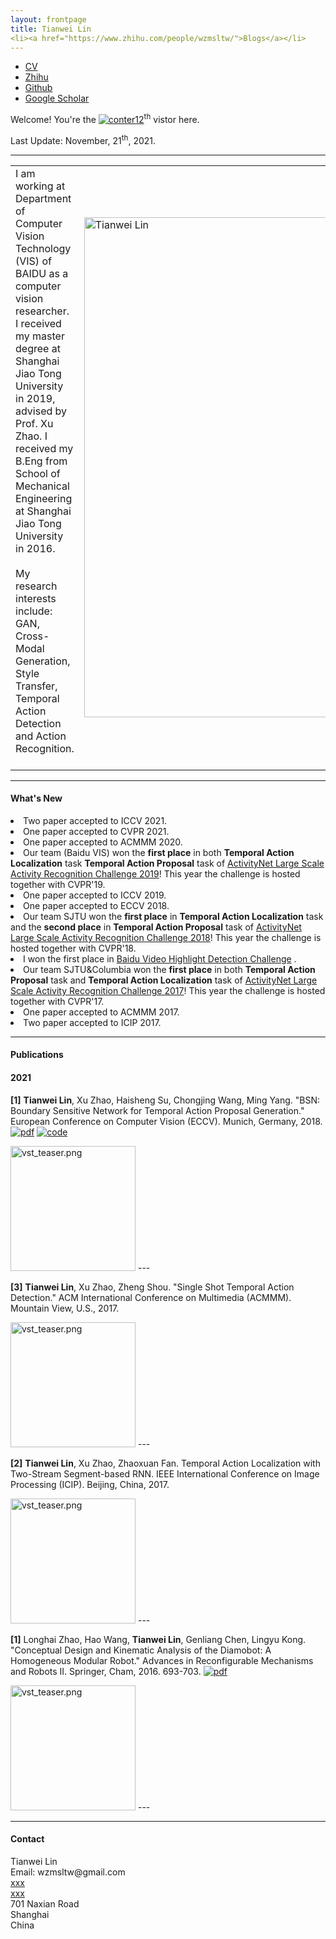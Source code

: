 ```yaml
---
layout: frontpage
title: Tianwei Lin
<li><a href="https://www.zhihu.com/people/wzmsltw/">Blogs</a></li>
---
```


<div class="navbar">
<div class="navbar-inner">
<ul class="nav">
<li><a href="{{ BASE_PATH }}/assets/cv_ltw.pdf">CV</a></li>
<li><a href="https://www.zhihu.com/people/wzmsltw">Zhihu</a></li>
<li><a href="https://github.com/wzmsltw">Github</a></li>
<li><a href="https://scholar.google.com/citations?user=9oQiDgsAAAAJ&hl=zh-CN">Google Scholar</a></li>
</ul>
</div>
</div>


Welcome! You're the <a href='http://www.counter12.com'><img src='https://www.counter12.com/img-Z30Y6ACw1CW4cDZ6-50.gif' border='0' alt='conter12'></a><script type='text/javascript' src='https://www.counter12.com/ad.js?id=Z30Y6ACw1CW4cDZ6'></script><sup>th</sup> vistor here.



Last Update: November, 21<sup>th</sup>, 2021.

---
<div class="container">
<div class="span8">
<table>
<tr>
<td> I am working at Department of Computer Vision Technology (VIS) of BAIDU as a computer vision researcher. I received my master degree at Shanghai Jiao Tong University in 2019, advised by Prof. Xu Zhao. I received my B.Eng from School of Mechanical Engineering at Shanghai Jiao Tong University in 2016. 

<br/>
<br/>
My research interests include: GAN, Cross-Modal Generation, Style Transfer, Temporal Action Detection and Action Recognition.
<br/>
<br/>
</td>
<td><img src="../assets/pics/LTW.jpg" title="Tianwei Lin" alt="Tianwei Lin" height="800"/> </td>
</tr>
</table>

</div>
</div>

---
<h4><a name="news"></a>What's New</h4>

<LI>Two paper accepted to ICCV 2021.</LI>
<LI>One paper accepted to CVPR 2021.</LI>
<LI>One paper accepted to ACMMM 2020.</LI>
<LI>Our team (Baidu VIS) won the <b>first place</b> in both <b>Temporal Action Localization</b> task <b>Temporal Action Proposal</b> task of <a href="http://activity-net.org/challenges/2019/index.html">ActivityNet Large Scale Activity Recognition Challenge 2019</a>! This year the challenge is hosted together with CVPR'19.</LI>
<LI>One paper accepted to ICCV 2019.</LI>
<LI>One paper accepted to ECCV 2018.</LI>
<LI>Our team SJTU won the <b>first place</b> in  <b>Temporal Action Localization</b> task and the <b>second place</b> in <b>Temporal Action Proposal</b> task of <a href="http://activity-net.org/challenges/2018/index.html">ActivityNet Large Scale Activity Recognition Challenge 2018</a>! This year the challenge is hosted together with CVPR'18.</LI>
<LI>I won the first place in  <a href=https://www.kesci.com/apps/home/competition/5a41bca63bf3464aab731a31>Baidu Video Highlight Detection Challenge</a> .</LI>
<LI>Our team SJTU&Columbia won the <b>first place</b> in both <b>Temporal Action Proposal</b> task and <b>Temporal Action Localization</b> task of <a href="http://activity-net.org/challenges/2017/index.html">ActivityNet Large Scale Activity Recognition Challenge 2017</a>! This year the challenge is hosted together with CVPR'17.</LI>

<LI>One paper accepted to ACMMM 2017.</LI>
<LI>Two paper accepted to ICIP 2017.</LI>

---
<h4><a name="publication"></a>Publications</h4>


#### 2021


<b>[1]</b> <b>Tianwei Lin</b>, Xu Zhao, Haisheng Su, Chongjing Wang, Ming Yang. "BSN: Boundary Sensitive Network for Temporal Action Proposal Generation." European Conference on Computer Vision (ECCV). Munich, Germany, 2018. [![pdf](../icons16/pdf-icon.png)](https://arxiv.org/abs/1806.02964) [![code](../icons16/github-icon.png)](https://github.com/wzmsltw/BSN-boundary-sensitive-network) 
<td><img src="../pages/pub_pics/pic_2016_robot.png" title="vst_teaser.png" alt="vst_teaser.png" height="200"/> </td>
---
<td>  </td>


<b>[3]</b> <b>Tianwei Lin</b>, Xu Zhao, Zheng Shou. "Single Shot Temporal Action Detection." ACM International Conference on Multimedia (ACMMM). Mountain View, U.S., 2017. 
<td><img src="../pages/pub_pics/pic_2016_robot.png" title="vst_teaser.png" alt="vst_teaser.png" height="200"/> </td>
---
<td>  </td>

<b>[2]</b> <b>Tianwei Lin</b>, Xu Zhao, Zhaoxuan Fan. Temporal Action Localization with Two-Stream Segment-based RNN. IEEE International Conference on Image Processing (ICIP). Beijing, China, 2017.
<td><img src="../pages/pub_pics/pic_2016_robot.png" title="vst_teaser.png" alt="vst_teaser.png" height="200"/> </td>
---
<td>  </td>


<b>[1]</b> Longhai Zhao, Hao Wang, <b>Tianwei Lin</b>, Genliang Chen, Lingyu Kong. "Conceptual Design and Kinematic Analysis of the Diamobot: A Homogeneous Modular Robot." Advances in Reconfigurable Mechanisms and Robots II. Springer, Cham, 2016. 693-703. [![pdf](../icons16/pdf-icon.png)](https://www.researchgate.net/profile/Longhai-Zhao/publication/279456224_Conceptual_Design_and_Kinematic_Analysis_of_the_Diamobot_A_Homogeneous_Modular_Robot/links/55935bb808ae16f493ee5d01/Conceptual-Design-and-Kinematic-Analysis-of-the-Diamobot-A-Homogeneous-Modular-Robot.pdf) 
<td><img src="../pages/pub_pics/pic_2016_robot.png" title="vst_teaser.png" alt="vst_teaser.png" height="200"/> </td>
---
<td>  </td>


---
<div class="container">
<h4><a name="contact"></a>Contact</h4>

<div class="row-fluid">
<div class="span5">
Tianwei Lin<br/>
<div id="hide_email">
Email: wzmsltw@gmail.com <br/>
<a href="http://www.bu.edu/cs/">xxx</a><br/>
<a href="http://www.bu.edu">xxx</a><br/>
701 Naxian Road<br/>
Shanghai<br/>
China<br/><br/>

</div>
</div>
</div>
</div>

